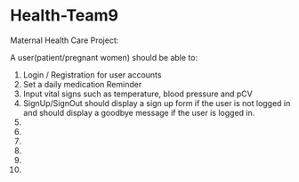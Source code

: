 ﻿# Health-Team9
 Maternal Health Care Project:

A user(patient/pregnant women) should be able to:
1. Login / Registration for user accounts 
2. Set a daily medication Reminder
3. Input vital signs such as temperature, blood pressure  and pCV
4. SignUp/SignOut should display a sign up form if the user is not logged in and should display a goodbye message if the user is logged in.
5. 
6.
7.
8.
9.
10.
